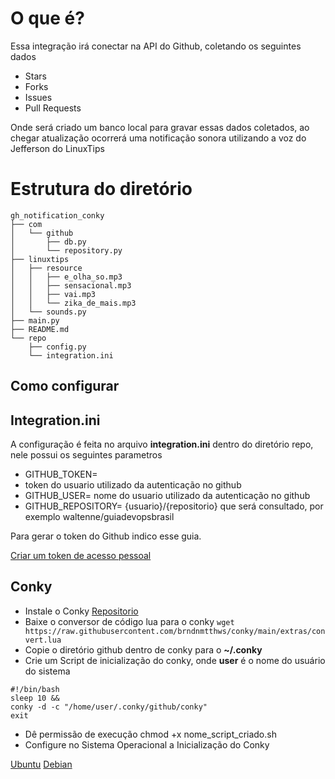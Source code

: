 # O que é?

Essa integração irá conectar na API do Github, coletando os seguintes dados

- Stars
- Forks
- Issues
- Pull Requests

Onde será criado um banco local para gravar essas dados coletados, ao chegar atualização ocorrerá uma notificação sonora utilizando a voz do Jefferson do LinuxTips

# Estrutura do diretório
```
gh_notification_conky
├── com
│   └── github
│       ├── db.py
│       └── repository.py
├── linuxtips
│   ├── resource
│   │   ├── e_olha_so.mp3
│   │   ├── sensacional.mp3
│   │   ├── vai.mp3
│   │   └── zika_de_mais.mp3
│   └── sounds.py
├── main.py
├── README.md
└── repo
    ├── config.py
    └── integration.ini
```

## Como configurar

## Integration.ini

A configuração é feita no arquivo **integration.ini** dentro do diretório repo, nele possui os seguintes parametros

- GITHUB_TOKEN=
- token do usuario utilizado da autenticação no github
- GITHUB_USER=
  nome do usuario utilizado da autenticação no github
- GITHUB_REPOSITORY=
  {usuario}/{repositorio} que será consultado, por exemplo waltenne/guiadevopsbrasil

Para gerar o token do Github indico esse guia.

[Criar um token de acesso pessoal](https://docs.github.com/pt/authentication/keeping-your-account-and-data-secure/creating-a-personal-access-token)

## Conky

- Instale o Conky [Repositorio](https://github.com/brndnmtthws/conky)
- Baixe o conversor de código lua para o conky
  ```wget https://raw.githubusercontent.com/brndnmtthws/conky/main/extras/convert.lua```
- Copie o diretório github dentro de conky para o **~/.conky**
- Crie um Script de inicialização do conky, onde **user** é o nome do usuário do sistema

```
#!/bin/bash
sleep 10 &&
conky -d -c "/home/user/.conky/github/conky"
exit
```

- Dê permissão de execução chmod +x nome_script_criado.sh
- Configure no Sistema Operacional a Inicialização do Conky

[Ubuntu](https://ubunlog.com/pt/iniciar-scripts-al-inicio-ubuntu/#:~:text=Para%20isso%20vamos%20Sistema%E2%80%93%3E%20Prefer%C3%AAncias,Ubuntu%20ir%C3%A1%20carregar%20nossos%20scripts.)
[Debian](https://pt.stackoverflow.com/questions/249287/como-executar-comandos-do-shell-na-inicializa%C3%A7%C3%A3o-do-debian)